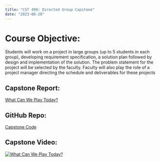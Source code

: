```yaml
---
title: "CST 499: Directed Group Capstone"
date: "2023-08-20"
---
```


# Course Objective:
Students will work on a project in large groups (up to 5 students in each group), developing requirement
specification, a solution plan followed by design and implementation of the solution. The problem
statement for the project will be selected by the faculty. Faculty will also play the role of a project
manager directing the schedule and deliverables for these projects

## Capstone Report:
[What Can We Play Today?](/Capstone-Final.pdf)

## GitHub Repo:
[Capstone Code](https://github.com/BayTech-CSUMB/What-Can-We-Play-Today)

## Capstone Video:
[![What Can We Play Today?](http://img.youtube.com/vi/haR1I1GmPLM/0.jpg)](http://www.youtube.com/watch?v=haR1I1GmPLM)
